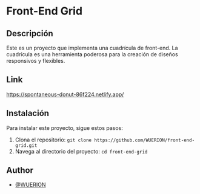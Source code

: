 # Front-End Grid

## Descripción

Este es un proyecto que implementa una cuadrícula de front-end. La cuadrícula es una herramienta poderosa para la creación de diseños responsivos y flexibles.

## Link

https://spontaneous-donut-86f224.netlify.app/

## Instalación

Para instalar este proyecto, sigue estos pasos:

1. Clona el repositorio: `git clone https://github.com/WUERION/front-end-grid.git`
2. Navega al directorio del proyecto: `cd front-end-grid`


## Author

- [@WUERION](https://github.com/WUERION)

